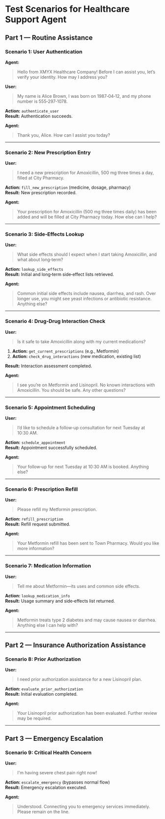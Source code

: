 # Test Scenarios for Healthcare Support Agent

## Part 1 — Routine Assistance

### Scenario 1: User Authentication
**Agent:**  
> Hello from XMYX Healthcare Company! Before I can assist you, let’s verify your identity. How may I address you?

**User:**  
> My name is Alice Brown, I was born on 1987‑04‑12, and my phone number is 555‑297‑1078.

**Action:** `authenticate_user`  
**Result:** Authentication succeeds.  

**Agent:**  
> Thank you, Alice. How can I assist you today?

---

### Scenario 2: New Prescription Entry
**User:**  
> I need a new prescription for Amoxicillin, 500 mg three times a day, filled at City Pharmacy.

**Action:** `fill_new_prescription` (medicine, dosage, pharmacy)  
**Result:** New prescription recorded.  

**Agent:**  
> Your prescription for Amoxicillin (500 mg three times daily) has been added and will be filled at City Pharmacy today. How else can I help?

---

### Scenario 3: Side‑Effects Lookup
**User:**  
> What side effects should I expect when I start taking Amoxicillin, and what about long‑term?

**Action:** `lookup_side_effects`  
**Result:** Initial and long‑term side‑effect lists retrieved.  

**Agent:**  
> Common initial side effects include nausea, diarrhea, and rash. Over longer use, you might see yeast infections or antibiotic resistance. Anything else?

---

### Scenario 4: Drug‑Drug Interaction Check
**User:**  
> Is it safe to take Amoxicillin along with my current medications?

1. **Action:** `get_current_prescriptions` (e.g., Metformin)  
2. **Action:** `check_drug_interactions` (new medication, existing list)  

**Result:** Interaction assessment completed.  

**Agent:**  
> I see you’re on Metformin and Lisinopril. No known interactions with Amoxicillin. You should be safe. Any other questions?

---

### Scenario 5: Appointment Scheduling
**User:**  
> I’d like to schedule a follow‑up consultation for next Tuesday at 10:30 AM.

**Action:** `schedule_appointment`  
**Result:** Appointment successfully scheduled.  

**Agent:**  
> Your follow‑up for next Tuesday at 10:30 AM is booked. Anything else?

---

### Scenario 6: Prescription Refill
**User:**  
> Please refill my Metformin prescription.

**Action:** `refill_prescription`  
**Result:** Refill request submitted.  

**Agent:**  
> Your Metformin refill has been sent to Town Pharmacy. Would you like more information?

---

### Scenario 7: Medication Information
**User:**  
> Tell me about Metformin—its uses and common side effects.

**Action:** `lookup_medication_info`  
**Result:** Usage summary and side‑effects list returned.  

**Agent:**  
> Metformin treats type 2 diabetes and may cause nausea or diarrhea. Anything else I can help with?

---

## Part 2 — Insurance Authorization Assistance

### Scenario 8: Prior Authorization
**User:**  
> I need prior authorization assistance for a new Lisinopril plan.

**Action:** `evaluate_prior_authorization`  
**Result:** Initial evaluation completed.  

**Agent:**  
> Your Lisinopril prior authorization has been evaluated. Further review may be required.

---

## Part 3 — Emergency Escalation

### Scenario 9: Critical Health Concern
**User:**  
> I'm having severe chest pain right now!

**Action:** `escalate_emergency` (bypasses normal flow)  
**Result:** Emergency escalation executed.  

**Agent:**  
> Understood. Connecting you to emergency services immediately. Please remain on the line.